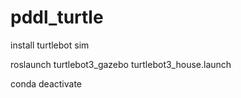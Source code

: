 # pddl_turtle
install turtlebot sim



roslaunch turtlebot3_gazebo turtlebot3_house.launch

conda deactivate